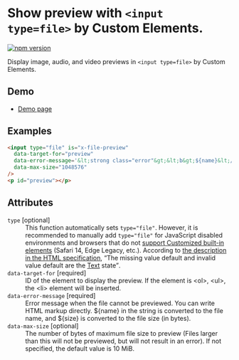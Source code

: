 # Show preview with `<input type=file>` by Custom Elements.

[![npm version](https://badge.fury.io/js/%40saekitominaga%2Fcustomelements-input-file-preview.svg)](https://badge.fury.io/js/%40saekitominaga%2Fcustomelements-input-file-preview)

Display image, audio, and video previews in `<input type=file>` by Custom Elements.

## Demo

- [Demo page](https://saekitominaga.github.io/customelements-input-file-preview/demo.html)

## Examples

```HTML
<input type="file" is="x-file-preview"
  data-target-for="preview"
  data-error-message='&lt;strong class="error"&gt;&lt;b&gt;${name}&lt;/b&gt; (${size} byte) cannot be previewed.&lt;/strong&gt;'
  data-max-size="1048576"
/>
<p id="preview"></p>
```

## Attributes

<dl>
<dt><code>type</code> [optional]</dt>
<dd>This function automatically sets <code>type="file"</code>.
However, it is recommended to manually add <code>type="file"</code> for JavaScript disabled environments and browsers that do not <a href="https://caniuse.com/custom-elementsv1">support Customized built-in elements</a> (Safari 14, Edge Legacy, etc.). According to <a href="https://html.spec.whatwg.org/multipage/form-elements.html#attr-button-type">the description in the HTML specification</a>, <q cite="https://html.spec.whatwg.org/multipage/input.html#attr-input-type">The missing value default and invalid value default are the <a href="https://html.spec.whatwg.org/multipage/input.html#text-(type=text)-state-and-search-state-(type=search)">Text</a> state</q>.</dd>
<dt><code>data-target-for</code> [required]</dt>
<dd>ID of the element to display the preview. If the element is &lt;ol&gt;, &lt;ul&gt;, the &lt;li&gt; element will be inserted.</dd>
<dt><code>data-error-message</code> [required]</dt>
<dd>Error message when the file cannot be previewed. You can write HTML markup directly. ${name} in the string is converted to the file name, and ${size} is converted to the file size (in bytes).</dd>
<dt><code>data-max-size</code> [optional]</dt>
<dd>The number of bytes of maximum file size to preview (Files larger than this will not be previewed, but will not result in an error). If not specified, the default value is 10 MiB.</dd>
</dl>

